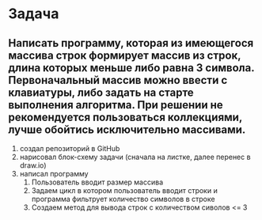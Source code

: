 # Задача 
## Написать программу, которая из имеющегося массива строк формирует массив из строк, длина которых меньше либо равна 3 символа. Первоначальный массив можно ввести с клавиатуры, либо задать на старте выполнения алгоритма. При решении не рекомендуется пользоваться коллекциями, лучше обойтись исключительно массивами.

1. создал репозиторий в GitHub
2. нарисовал блок-схему задачи (сначала на листке, далее перенес в draw.io)
3. написал программу
   1. Пользователь вводит размер массива
   2. Задаем цикл в котором пользователь вводит строки и программа фильтрует количество символов в строке
   3. Создаем метод для вывода строк с количеством сиволов <= 3